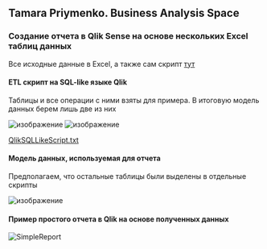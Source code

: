 ## Tamara Priymenko. Business Analysis Space

### Создание отчета в Qlik Sense на основе нескольких Excel таблиц данных

Все исходные данные в Excel, а также сам скрипт [тут](https://github.com/tamaraprima/mywayinba/ETLQueryReporting)

#### ETL скрипт на SQL-like языке Qlik

Таблицы и все операции с ними взяты для примера. В итоговую модель данных берем лишь две из них

![изображение](https://user-images.githubusercontent.com/46677884/197364503-502f9e90-2da0-4073-9a43-1352405c4357.png)
![изображение](https://user-images.githubusercontent.com/46677884/197364509-d3a679ee-40d4-4ab8-b367-703299323156.png)

[QlikSQLLikeScript.txt](https://github.com/tamaraprima/mywayinba/files/9845371/QlikETLScript.txt)

#### Модель данных, используемая для отчета

Предполагаем, что остальные таблицы были выделены в отдельные скрипты 

![изображение](https://user-images.githubusercontent.com/46677884/197364648-1e220bfa-d1df-4bac-9641-93a759d30200.png)

#### Пример простого отчета в Qlik на основе полученных данных

![SimpleReport](https://user-images.githubusercontent.com/46677884/197364538-c438ff26-f65e-47f7-bb56-55f59e82480f.jpg)
